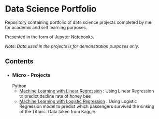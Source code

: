 # Data Science Portfolio

Repository containing portfolio of data science projects completed by me for academic and self learning purposes. 

Presented in the form of Jupyter Notebooks.

*Note: Data used in the projects is for demonstration purposes only.*

<h2>Contents</h2>

* <h3>Micro - Projects</h3>
     Python
     
     * [Machine Learning with Linear Regression](https://github.com/parna29/data-science-portfolio/blob/master/Machine%20Learning%20with%20Linear%20Regression.ipynb) : Using Linear Regression to predict decline rate of honey bee
     * [Machine Learning with Logistic Regression](https://github.com/parna29/data-science-portfolio/blob/master/Machine%20Learning%20with%20Logistic%20Regression.ipynb) : Using Logistic Regression model to predict which passengers survived the sinking of the Titanic. Data taken from Kaggle.
         
         
         
        
      

